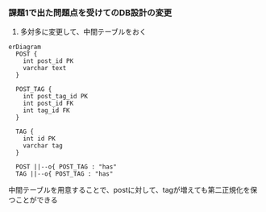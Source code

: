 ### 課題1で出た問題点を受けてのDB設計の変更

1. 多対多に変更して、中間テーブルをおく


```mermaid
erDiagram
  POST {
    int post_id PK
    varchar text
  }

  POST_TAG {
    int post_tag_id PK
    int post_id FK
    int tag_id FK
  }

  TAG {
    int id PK
    varchar tag
  }

  POST ||--o{ POST_TAG : "has"
  TAG ||--o{ POST_TAG : "has"
```

中間テーブルを用意することで、postに対して、tagが増えても第二正規化を保つことができる
